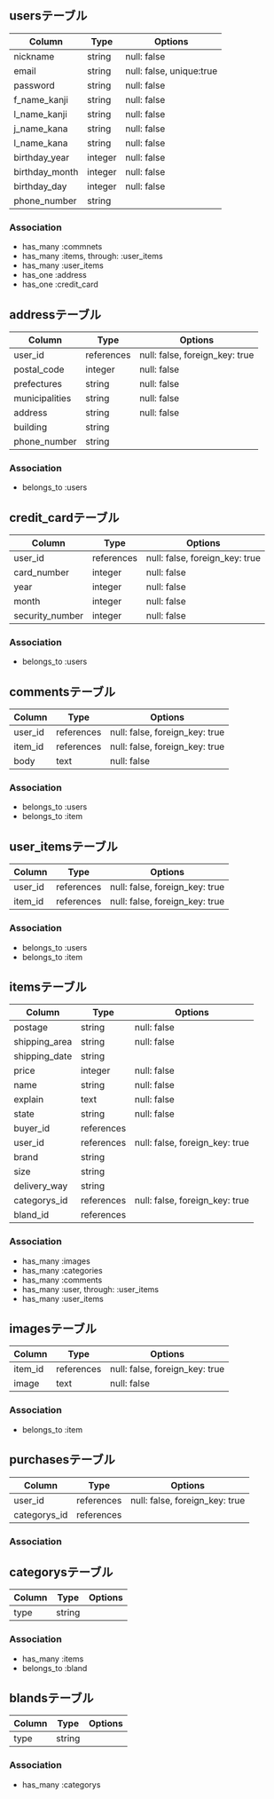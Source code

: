 ## usersテーブル
|Column|Type|Options|
|------|----|-------|
|nickname|string|null: false|
|email|string|null: false, unique:true|
|password|string|null: false|
|f_name_kanji|string|null: false|
|l_name_kanji|string|null: false|
|j_name_kana|string|null: false|
|l_name_kana|string|null: false|
|birthday_year|integer|null: false|
|birthday_month|integer|null: false|
|birthday_day|integer|null: false|
|phone_number|string||
### Association
- has_many :commnets
- has_many :items, through: :user_items
- has_many :user_items
- has_one :address
- has_one :credit_card

## addressテーブル
|Column|Type|Options|
|------|----|-------|
|user_id|references|null: false, foreign_key: true|
|postal_code|integer|null: false|
|prefectures|string|null: false|
|municipalities|string|null: false|
|address|string|null: false|
|building|string||
|phone_number|string||
### Association
- belongs_to :users

## credit_cardテーブル
|Column|Type|Options|
|------|----|-------|
|user_id|references|null: false, foreign_key: true|
|card_number|integer|null: false|
|year|integer|null: false|
|month|integer|null: false|
|security_number|integer|null: false|
### Association
- belongs_to :users

## commentsテーブル
|Column|Type|Options|
|------|----|-------|
|user_id|references|null: false, foreign_key: true|
|item_id|references|null: false, foreign_key: true|
|body|text|null: false|
### Association
- belongs_to :users
- belongs_to :item

## user_itemsテーブル
|Column|Type|Options|
|------|----|-------|
|user_id|references|null: false, foreign_key: true|
|item_id|references|null: false, foreign_key: true|
### Association
- belongs_to :users
- belongs_to :item

## itemsテーブル
|Column|Type|Options|
|------|----|-------|
|postage|string|null: false|
|shipping_area|string|null: false|
|shipping_date|string||
|price|integer|null: false|
|name|string|null: false|
|explain|text|null: false|
|state|string|null: false|
|buyer_id|references|
|user_id|references|null: false, foreign_key: true|
|brand|string|
|size|string|
|delivery_way|string| 
|categorys_id|references|null: false, foreign_key: true|
|bland_id|references||

### Association
- has_many :images
- has_many :categories
- has_many :comments
- has_many :user, through: :user_items
- has_many :user_items


## imagesテーブル
|Column|Type|Options|
|------|----|-------|
|item_id|references|null: false, foreign_key: true|
|image|text|null: false|
### Association
- belongs_to :item

## purchasesテーブル
|Column|Type|Options|
|------|----|-------|
|user_id|references|null: false, foreign_key: true|
|categorys_id|references||
### Association


## categorysテーブル
|Column|Type|Options|
|------|----|-------|
|type|string||
### Association
- has_many :items
- belongs_to :bland

## blandsテーブル
|Column|Type|Options|
|------|----|-------|
|type|string||
### Association
- has_many :categorys

